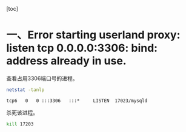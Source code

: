 [toc]

# 一、Error starting userland proxy: listen tcp 0.0.0.0:3306: bind: address already in use.

查看占用3306端口号的进程。

```bash
netstat -tanlp
```

`tcp6   0   0 :::3306   :::*     LISTEN  17023/mysqld `

杀死该进程。

```bash
kill 17203
```

